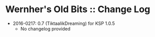 # Wernher's Old Bits :: Change Log

* 2016-0217: 0.7 (TiktaalikDreaming) for KSP 1.0.5
	+ No changelog provided
